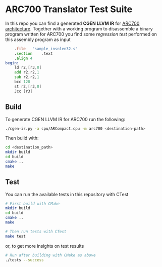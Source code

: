 # ARC700 Translator Test Suite
In this repo you can find a generated **CGEN LLVM IR** for [ARC700 architecture](https://www.synopsys.com/designware-ip/processor-solutions/arc-processors/arc-700-family.html). Together with a working program to disassemble a binary program written for ARC700 you find some *regression test* performed on this assembly program as input

```asm
	.file	"sample_insnlen32.s"
	.section	.text
	.align 4
begin:
	ld r2,[r3,0]
	add r2,r2,1
	sub r2,r2,1
	bcc 128
	st r2,[r3,0]
	Jcc [r3]
```

## Build
To generate CGEN LLVM IR for ARC700 run the following:
```sh
./cgen-ir.py -a cpu/ARCompact.cpu -m arc700 <destination-path>
```

Then build with:
```sh
cd <destination_path>
mkdir build
cd build
cmake ..
make
```

## Test
You can run the available tests in this repository with CTest

```sh
# First build with CMake
mkdir build
cd build
cmake ..
make

# Then run tests with CTest
make test
```

or, to get more insights on test results
```sh
# Run after building with CMake as above
./tests --success
```
